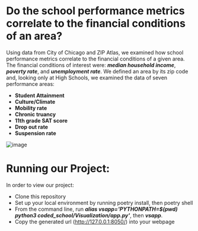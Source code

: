 # Do the school performance metrics correlate to the financial conditions of an area?

Using data from City of Chicago and ZIP Atlas, we examined how school performance metrics correlate to the financial conditions of a given area. The financial conditions of interest were: ***median household income***, ***poverty rate***, and ***unemployment rate***. We defined an area by its zip code and, looking only at High Schools, we examined the data of seven performance areas: 

* **Student Attainment**
* **Culture/Climate**
* **Mobility rate**
* **Chronic truancy**
* **11th grade SAT score**
* **Drop out rate**
* **Suspension rate**

![image](https://github.com/apichat-klang/Coded-school-Chicago/assets/142816445/2e43c0bd-4a00-4cb0-801b-d716ea6561f5)

# Running our Project: 
In order to view our project:

* Clone this repository
* Set up your local environment by running poetry install, then poetry shell 
* From the command line, run ***alias vsapp='PYTHONPATH=$(pwd) python3 coded_school/Visualization/app.py'***, then ***vsapp***.
* Copy the generated url (http://127.0.0.1:8050/) into your webpage


